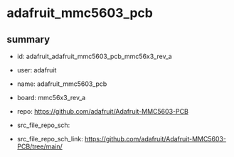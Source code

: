 # adafruit_mmc5603_pcb
 
## summary 
* id: adafruit_adafruit_mmc5603_pcb_mmc56x3_rev_a
* user: adafruit
* name: adafruit_mmc5603_pcb
* board: mmc56x3_rev_a
* repo: https://github.com/adafruit/Adafruit-MMC5603-PCB



* src_file_repo_sch: 
* src_file_repo_sch_link: https://github.com/adafruit/Adafruit-MMC5603-PCB/tree/main/




